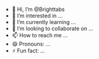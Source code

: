 - 👋 Hi, I’m @Brighttabs
- 👀 I’m interested in ...
- 🌱 I’m currently learning ...
- 💞️ I’m looking to collaborate on ...
- 📫 How to reach me ...
- 😄 Pronouns: ...
- ⚡ Fun fact: ...

<!---
Brighttabs/Brighttabs is a ✨ special ✨ repository because its `README.md` (this file) appears on your GitHub profile.
You can click the Preview link to take a look at your changes.
--->
